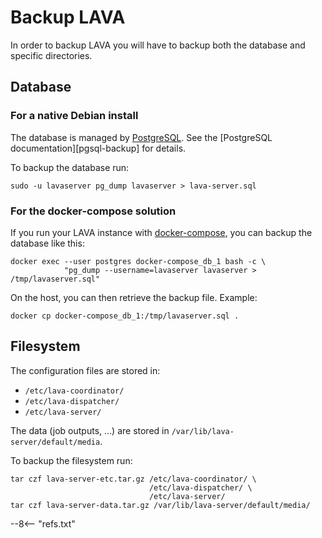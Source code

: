# Backup LAVA

In order to backup LAVA you will have to backup both the database and specific
directories.

## Database

### For a native Debian install
The database is managed by
[PostgreSQL](../../../technical-references/services/postgresql.md). See the
[PostgreSQL documentation][pgsql-backup] for
details.

To backup the database run:

```shell
sudo -u lavaserver pg_dump lavaserver > lava-server.sql
```

### For the docker-compose solution
If you run your LAVA instance with [docker-compose](https://gitlab.com/lava/pkg/docker-compose),
you can backup the database like this:
```shell
docker exec --user postgres docker-compose_db_1 bash -c \
            "pg_dump --username=lavaserver lavaserver > /tmp/lavaserver.sql"
```

On the host, you can then retrieve the backup file.
Example:
```shell
docker cp docker-compose_db_1:/tmp/lavaserver.sql .
```

## Filesystem

The configuration files are stored in:

* `/etc/lava-coordinator/`
* `/etc/lava-dispatcher/`
* `/etc/lava-server/`

The data (job outputs, ...) are stored in `/var/lib/lava-server/default/media`.

To backup the filesystem run:

```shell
tar czf lava-server-etc.tar.gz /etc/lava-coordinator/ \
                               /etc/lava-dispatcher/ \
                               /etc/lava-server/
tar czf lava-server-data.tar.gz /var/lib/lava-server/default/media/
```

--8<-- "refs.txt"
